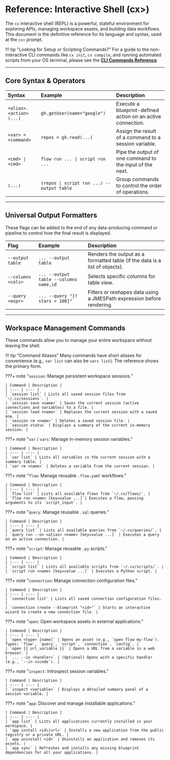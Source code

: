 # Reference: Interactive Shell (cx>)

The `cx` interactive shell (REPL) is a powerful, stateful environment for exploring APIs, managing workspace assets, and building data workflows. This document is the definitive reference for its language and syntax, used at the `cx>` prompt.

!!! tip "Looking for Setup or Scripting Commands?"
For a guide to the non-interactive CLI commands like `cx init`, `cx compile`, and running automated scripts from your OS terminal, please see the [**CLI Commands Reference**](cli.md).

---

## Core Syntax & Operators

| Syntax                  | Example                                    | Description                                                 |
| :---------------------- | :----------------------------------------- | :---------------------------------------------------------- |
| `<alias>.<action>(...)` | `gh.getUser(name="google")`                | Execute a blueprint-defined action on an active connection. |
| `<var> = <command>`     | `repos = gh.read(...)`                     | Assign the result of a command to a session variable.       |
| `<cmd> \| <cmd>`        | `flow run ... \| script run ...`           | Pipe the output of one command to the input of the next.    |
| `(...)`                 | `(repos \| script run ...) --output table` | Group commands to control the order of operations.          |

---

## Universal Output Formatters

These flags can be added to the end of any data-producing command or pipeline to control how the final result is displayed.

| Flag               | Example                                | Description                                                                 |
| :----------------- | :------------------------------------- | :-------------------------------------------------------------------------- |
| `--output table`   | `... --output table`                   | Renders the output as a formatted table (if the data is a list of objects). |
| `--columns <cols>` | `... --output table --columns name,id` | Selects specific columns for table view.                                    |
| `--query <expr>`   | `... --query "[?stars > 100]"`         | Filters or reshapes data using a JMESPath expression before rendering.      |

---

## Workspace Management Commands

These commands allow you to manage your entire workspace without leaving the shell.

!!! tip "Command Aliases"
Many commands have short aliases for convenience (e.g., `var list` can also be `vars list`). The reference shows the primary form.

???+ note "`session`: Manage persistent workspace sessions."

    | Command | Description |
    | :--- | :--- |
    | `session list` | Lists all saved session files from `~/.cx/sessions`. |
    | `session save <name>` | Saves the current session (active connections and variables) to a file. |
    | `session load <name>` | Replaces the current session with a saved one. |
    | `session rm <name>` | Deletes a saved session file. |
    | `session status` | Displays a summary of the current in-memory session. |

???+ note "`var` / `vars`: Manage in-memory session variables."

    | Command | Description |
    | :--- | :--- |
    | `var list` | Lists all variables in the current session with a summary table. |
    | `var rm <name>` | Deletes a variable from the current session. |

???+ note "`flow`: Manage reusable `.flow.yaml` workflows."

    | Command | Description |
    | :--- | :--- |
    | `flow list` | Lists all available flows from `~/.cx/flows/`. |
    | `flow run <name> [key=value ...]`| Executes a flow, passing arguments to its `script_input`. |

???+ note "`query`: Manage reusable `.sql` queries."

    | Command | Description |
    | :--- | :--- |
    | `query list` | Lists all available queries from `~/.cx/queries/`. |
    | `query run --on <alias> <name> [key=value ...]` | Executes a query on an active connection. |

???+ note "`script`: Manage reusable `.py` scripts."

    | Command | Description |
    | :--- | :--- |
    | `script list` | Lists all available scripts from `~/.cx/scripts/`. |
    | `script run <name> [key=value ...]` | Executes a Python script. |

???+ note "`connection`: Manage connection configuration files."

    | Command | Description |
    | :--- | :--- |
    | `connection list` | Lists all saved connection configuration files. |
    | `connection create --blueprint "<id>"` | Starts an interactive wizard to create a new connection file. |

???+ note "`open`: Open workspace assets in external applications."

    | Command | Description |
    | :--- | :--- |
    | `open <type> [name]` | Opens an asset (e.g., `open flow my-flow`). Types: `flow`, `query`, `script`, `connection`, `config`. |
    | `open {{ url_variable }}` | Opens a URL from a variable in a web browser. |
    | `... --in <handler>` | (Optional) Opens with a specific handler (e.g., `--in vscode`). |

???+ note "`inspect`: Introspect session variables."

    | Command | Description |
    | :--- | :--- |
    | `inspect <variable>` | Displays a detailed summary panel of a session variable. |

???+ note "`app`: Discover and manage installable applications."

    | Command | Description |
    | :--- | :--- |
    | `app list` | Lists all applications currently installed in your workspace. |
    | `app install <id\|url>` | Installs a new application from the public registry or a private URL. |
    | `app uninstall <id>` | Uninstalls an application and removes its assets. |
    | `app sync` | Refreshes and installs any missing blueprint dependencies for all your applications. |
